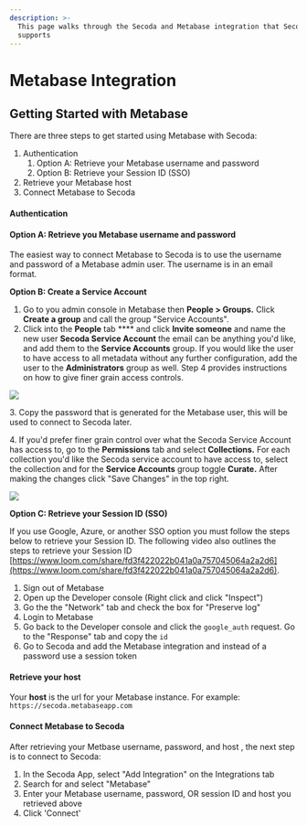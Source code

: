 ```yaml
---
description: >-
  This page walks through the Secoda and Metabase integration that Secoda
  supports
---
```


# Metabase Integration

## **Getting Started with Metabase** <a href="#h_3a4bfd6458" id="h_3a4bfd6458"></a>

There are three steps to get started using Metabase with Secoda:

1. Authentication
   1. Option A: Retrieve your Metabase username and password
   2. Option B: Retrieve your Session ID (SSO)
2. Retrieve your Metabase host
3. Connect Metabase to Secoda

#### **Authentication** <a href="#h_34678d4ef9" id="h_34678d4ef9"></a>

#### **Option A: Retrieve you Metabase username and password** <a href="#h_41f435a11d" id="h_41f435a11d"></a>

The easiest way to connect Metabase to Secoda is to use the username and password of a Metabase admin user. The username is in an email format.

**Option B: Create a Service Account**

1. Go to you admin console in Metabase then **People > Groups.** Click **Create a group** and call the group "Service Accounts".
2. Click into the **People** tab \*\*\*\* and click **Invite someone** and name the new user **Secoda Service Account** the email can be anything you'd like, and add them to the **Service Accounts** group. If you would like the user to have access to all metadata without any further configuration, add the user to the **Administrators** group as well. Step 4 provides instructions on how to give finer grain access controls.

![](<../.gitbook/assets/image (10) (1) (1).png>)

3\. Copy the password that is generated for the Metabase user, this will be used to connect to Secoda later.

4\. If you'd prefer finer grain control over what the Secoda Service Account has access to, go to the **Permissions** tab and select **Collections.** For each collection you'd like the Secoda service account to have access to, select the collection and for the **Service Accounts** group toggle **Curate.** After making the changes click "Save Changes" in the top right.

![](<../.gitbook/assets/image (5) (1) (2).png>)

**Option C: Retrieve your Session ID (SSO)**

If you use Google, Azure, or another SSO option you must follow the steps below to retrieve your Session ID. The following video also outlines the steps to retrieve your Session ID [https://www.loom.com/share/fd3f422022b041a0a757045064a2a2d6](https://www.loom.com/share/fd3f422022b041a0a757045064a2a2d6).

1. Sign out of Metabase
2. Open up the Developer console (Right click and click "Inspect")
3. Go the the "Network" tab and check the box for "Preserve log"
4. Login to Metabase
5. Go back to the Developer console and click the `google_auth` request. Go to the "Response" tab and copy the `id`
6. Go to Secoda and add the Metabase integration and instead of a password use a session token

#### **Retrieve your host** <a href="#h_efb437bf15" id="h_efb437bf15"></a>

Your **host** is the url for your Metabase instance. For example: `https://secoda.metabaseapp.com`

#### **Connect Metabase to Secoda** <a href="#h_757a3b000b" id="h_757a3b000b"></a>

After retrieving your Metbase username, password, and host , the next step is to connect to Secoda:

1. In the Secoda App, select "Add Integration" on the Integrations tab
2. Search for and select "Metabase"
3. Enter your Metabase username, password, OR session ID and host you retrieved above
4. Click 'Connect'
